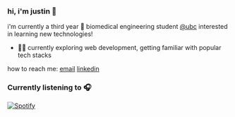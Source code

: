 ### hi, i'm justin 👋

i'm currently a third year 🧬 biomedical engineering student [@ubc](https://www.bme.ubc.ca/) interested in learning new technologies!

- 👨‍💻 currently exploring web development, getting familiar with popular tech stacks

how to reach me: [email](mailto:justincho63@gmail.com) [linkedin](https://www.linkedin.com/in/justin-cho-97b330198/)

### Currently listening to 🎧
[![Spotify](https://novatorem-blush.vercel.app/api/spotify)](https://open.spotify.com/user/justinlisteningtomusic123)





